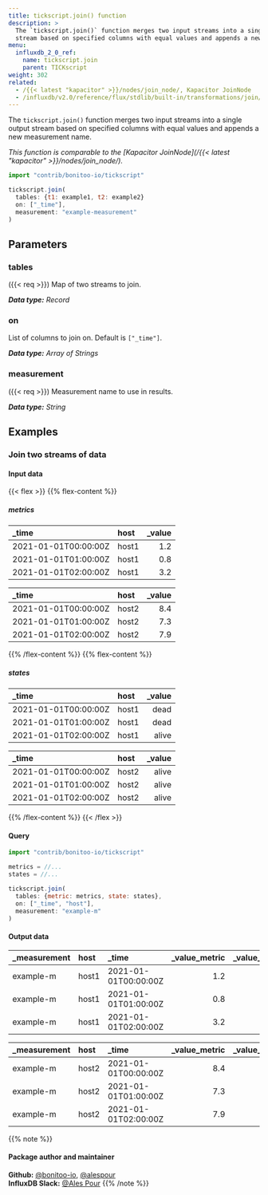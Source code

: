 ```yaml
---
title: tickscript.join() function
description: >
  The `tickscript.join()` function merges two input streams into a single output
  stream based on specified columns with equal values and appends a new measurement name.
menu:
  influxdb_2_0_ref:
    name: tickscript.join
    parent: TICKscript
weight: 302
related:
  - /{{< latest "kapacitor" >}}/nodes/join_node/, Kapacitor JoinNode
  - /influxdb/v2.0/reference/flux/stdlib/built-in/transformations/join/
---
```


The `tickscript.join()` function merges two input streams into a single output
stream based on specified columns with equal values and appends a new measurement name.

_This function is comparable to the [Kapacitor JoinNode](/{{< latest "kapacitor" >}}/nodes/join_node/)._

```js
import "contrib/bonitoo-io/tickscript"

tickscript.join(
  tables: {t1: example1, t2: example2}
  on: ["_time"],
  measurement: "example-measurement"
)
```

## Parameters

### tables
({{< req >}})
Map of two streams to join.

_**Data type:** Record_

### on
List of columns to join on.
Default is `["_time"]`.

_**Data type:** Array of Strings_

### measurement
({{< req >}})
Measurement name to use in results.

_**Data type:** String_

## Examples

### Join two streams of data

#### Input data

{{< flex >}}
{{% flex-content %}}
##### metrics
| _time                | host  | _value |
|:-----                |:----  | ------:|
| 2021-01-01T00:00:00Z | host1 | 1.2    |
| 2021-01-01T01:00:00Z | host1 | 0.8    |
| 2021-01-01T02:00:00Z | host1 | 3.2    |

| _time                | host  | _value |
|:-----                |:----  | ------:|
| 2021-01-01T00:00:00Z | host2 | 8.4    |
| 2021-01-01T01:00:00Z | host2 | 7.3    |
| 2021-01-01T02:00:00Z | host2 | 7.9    |
{{% /flex-content %}}
{{% flex-content %}}
##### states
| _time                | host  | _value |
|:-----                |:----  | ------:|
| 2021-01-01T00:00:00Z | host1 | dead   |
| 2021-01-01T01:00:00Z | host1 | dead   |
| 2021-01-01T02:00:00Z | host1 | alive  |

| _time                | host  | _value |
|:-----                |:----  | ------:|
| 2021-01-01T00:00:00Z | host2 | alive  |
| 2021-01-01T01:00:00Z | host2 | alive  |
| 2021-01-01T02:00:00Z | host2 | alive  |
{{% /flex-content %}}
{{< /flex >}}

#### Query
```js
import "contrib/bonitoo-io/tickscript"

metrics = //...
states = //...

tickscript.join(
  tables: {metric: metrics, state: states},
  on: ["_time", "host"],
  measurement: "example-m"
)
```

#### Output data

| _measurement | host  | _time                | _value_metric | _value_state |
|:------------ |:----  |:-----                | -------------:| ------------:|
| example-m    | host1 | 2021-01-01T00:00:00Z | 1.2           | dead         |
| example-m    | host1 | 2021-01-01T01:00:00Z | 0.8           | dead         |
| example-m    | host1 | 2021-01-01T02:00:00Z | 3.2           | alive        |

| _measurement | host  | _time                | _value_metric | _value_state |
|:------------ |:----  |:-----                | -------------:| ------------:|
| example-m    | host2 | 2021-01-01T00:00:00Z | 8.4           | alive        |
| example-m    | host2 | 2021-01-01T01:00:00Z | 7.3           | alive        |
| example-m    | host2 | 2021-01-01T02:00:00Z | 7.9           | alive        |

{{% note %}}
#### Package author and maintainer
**Github:** [@bonitoo-io](https://github.com/bonitoo-io), [@alespour](https://github.com/alespour)  
**InfluxDB Slack:** [@Ales Pour](https://influxdata.com/slack)
{{% /note %}}

